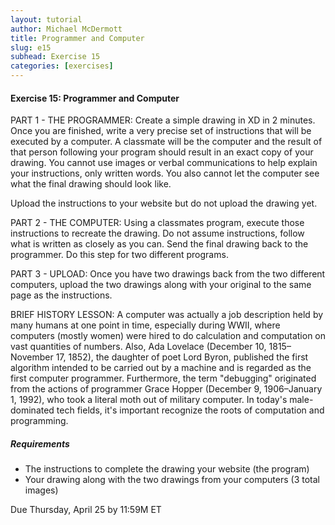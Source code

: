 ```yaml
---
layout: tutorial
author: Michael McDermott
title: Programmer and Computer
slug: e15
subhead: Exercise 15
categories: [exercises]
---
```

#### Exercise 15: Programmer and Computer

PART 1 - THE PROGRAMMER: Create a simple drawing in XD in 2 minutes. Once you are finished, write a very precise set of instructions that will be executed by a computer. A classmate will be the computer and the result of that person following your program should result in an exact copy of your drawing. You cannot use images or verbal communications to help explain your instructions, only written words. You also cannot let the computer see what the final drawing should look like.

Upload the instructions to your website but do not upload the drawing yet.

PART 2 - THE COMPUTER: Using a classmates program, execute those instructions to recreate the drawing. Do not assume instructions, follow what is written as closely as you can. Send the final drawing back to the programmer. Do this step for two different programs.

PART 3 - UPLOAD: Once you have two drawings back from the two different computers, upload the two drawings along with your original to the same page as the instructions.

BRIEF HISTORY LESSON: A computer was actually a job description held by many humans at one point in time, especially during WWII, where computers (mostly women) were hired to do calculation and computation on vast quantities of numbers. Also, Ada Lovelace (December 10, 1815–November 17, 1852), the daughter of poet Lord Byron, published the first algorithm intended to be carried out by a machine and is regarded as the first computer programmer. Furthermore, the term "debugging" originated from the actions of programmer Grace Hopper (December 9, 1906&ndash;January 1, 1992), who took a literal moth out of military computer. In today's male-dominated tech fields, it's important recognize the roots of computation and programming.

##### Requirements

* The instructions to complete the drawing your website (the program)
* Your drawing along with the two drawings from your computers (3 total images)

<span class="due">Due Thursday, April 25 by 11:59M ET</span>
